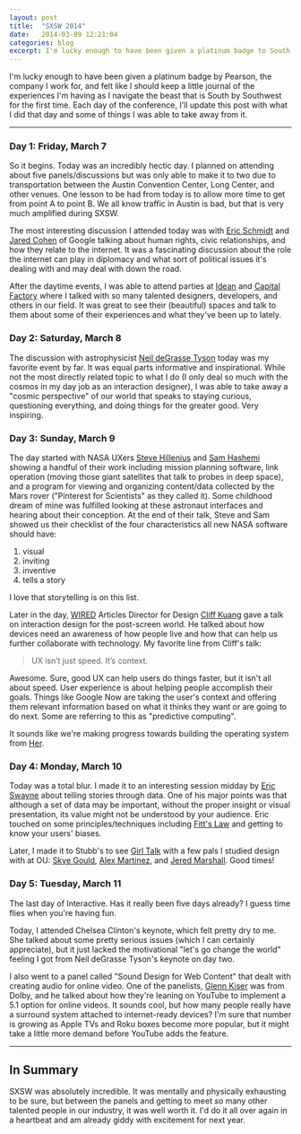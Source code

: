```yaml
---
layout: post
title:  "SXSW 2014"
date:   2014-03-09 12:21:04
categories: blog
excerpt: I'm lucky enough to have been given a platinum badge to South by Southwest and felt like I should keep a little journal of the experiences I'm having during my first time at the conference.
---
```

I'm lucky enough to have been given a platinum badge by Pearson, the company I work for, and felt like I should keep a little journal of the experiences I'm having as I navigate the beast that is South by Southwest for the first time. Each day of the conference, I'll update this post with what I did that day and some of things I was able to take away from it.

***

### Day 1: Friday, March 7

So it begins. Today was an incredibly hectic day. I planned on attending about five panels/discussions but was only able to make it to two due to transportation between the Austin Convention Center, Long Center, and other venues. One lesson to be had from today is to allow more time to get from point A to point B. We all know traffic in Austin is bad, but that is very much amplified during SXSW.

The most interesting discussion I attended today was with [Eric Schmidt](http://en.wikipedia.org/wiki/Eric_Schmidt) and [Jared Cohen](http://en.wikipedia.org/wiki/Jared_Cohen) of Google talking about human rights, civic relationships, and how they relate to the internet. It was a fascinating discussion about the role the internet can play in diplomacy and what sort of political issues it's dealing with and may deal with down the road.

After the daytime events, I was able to attend parties at [Idean](http://www.idean.com/) and [Capital Factory](http://capitalfactory.com/) where I talked with so many talented designers, developers, and others in our field. It was great to see their (beautiful) spaces and talk to them about some of their experiences and what they've been up to lately.

### Day 2: Saturday, March 8

The discussion with astrophysicist [Neil deGrasse Tyson](http://en.wikipedia.org/wiki/Neil_deGrasse_Tyson) today was my favorite event by far. It was equal parts informative and inspirational. While not the most directly related topic to what I do (I only deal so much with the cosmos in my day job as an interaction designer), I was able to take away a "cosmic perspective" of our world that speaks to staying curious, questioning everything, and doing things for the greater good. Very inspiring. 

### Day 3: Sunday, March 9

The day started with NASA UXers [Steve Hillenius](https://twitter.com/Hillenius) and [Sam Hashemi](https://twitter.com/oksamuel) showing a handful of their work including mission planning software, link operation (moving those giant satellites that talk to probes in deep space), and a program for viewing and organizing content/data collected by the Mars rover ("Pinterest for Scientists" as they called it). Some childhood dream of mine was fulfilled looking at these astronaut interfaces and hearing about their conception. At the end of their talk, Steve and Sam showed us their checklist of the four characteristics all new NASA software should have:

1. visual
2. inviting
3. inventive
4. tells a story

I love that storytelling is on this list.

Later in the day, [WIRED](http://t.co/8JKBqw8VpR) Articles Director for Design [Cliff Kuang](https://twitter.com/cliffkuang) gave a talk on interaction design for the post-screen world. He talked about how devices need an awareness of how people live and how that can help us further collaborate with technology. My favorite line from Cliff's talk:

>UX isn’t just speed. It’s context.

Awesome. Sure, good UX can help users do things faster, but it isn't all about speed. User experience is about helping people accomplish their goals. Things like Google Now are taking the user's context and offering them relevant information based on what it thinks they want or are going to do next. Some are referring to this as "predictive computing".

It sounds like we're making progress towards building the operating system from [Her](http://www.imdb.com/title/tt1798709/).

### Day 4: Monday, March 10

Today was a total blur. I made it to an interesting session midday by [Eric Swayne](https://twitter.com/eswayne) about telling stories through data. One of his major points was that although a set of data may be important, without the proper insight or visual presentation, its value might not be understood by your audience. Eric touched on some principles/techniques including [Fitt's Law](http://en.wikipedia.org/wiki/Fitts's_law) and getting to know your users' biases.

Later, I made it to Stubb's to see [Girl Talk](https://twitter.com/girltalk) with a few pals I studied design with at OU: [Skye Gould](https://twitter.com/skyegould), [Alex Martinez](https://twitter.com/alx_mrtnz), and [Jered Marshall](https://twitter.com/RedMarsh5). Good times!

### Day 5: Tuesday, March 11

The last day of Interactive. Has it really been five days already? I guess time flies when you're having fun.

Today, I attended Chelsea Clinton's keynote, which felt pretty dry to me. She talked about some pretty serious issues (which I can certainly appreciate), but it just lacked the motivational "let's go change the world" feeling I got from Neil deGrasse Tyson's keynote on day two.

I also went to a panel called "Sound Design for Web Content" that dealt with creating audio for online video. One of the panelists, [Glenn Kiser](http://www.imdb.com/name/nm0457159/) was from Dolby, and he talked about how they're leaning on YouTube to implement a 5.1 option for online videos. It sounds cool, but how many people really have a surround system attached to internet-ready devices? I'm sure that number is growing as Apple TVs and Roku boxes become more popular, but it might take a little more demand before YouTube adds the feature.

***

## In Summary

SXSW was absolutely incredible. It was mentally and physically exhausting to be sure, but between the panels and getting to meet *so* many other talented people in our industry, it was well worth it. I'd do it all over again in a heartbeat and am already giddy with excitement for next year.